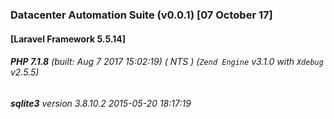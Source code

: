 ### Datacenter Automation Suite (v0.0.1) [07 October 17]
 
#### [Laravel Framework 5.5.14]
###### **PHP 7.1.8** (built: Aug  7 2017 15:02:19) ( NTS ) (_`Zend Engine`_ v3.1.0 with _`Xdebug`_ v2.5.5)
###### **sqlite3** version 3.8.10.2 2015-05-20 18:17:19 
